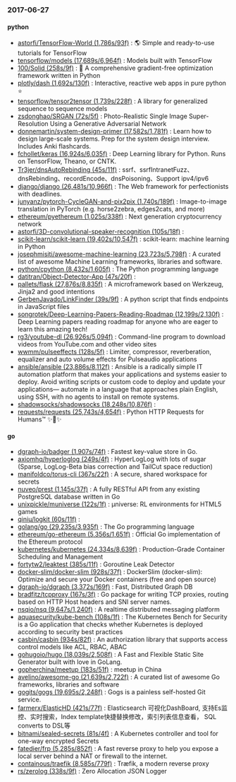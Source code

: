 ### 2017-06-27

#### python
* [astorfi/TensorFlow-World (1,786s/93f)](https://github.com/astorfi/TensorFlow-World) : 🌎 Simple and ready-to-use tutorials for TensorFlow
* [tensorflow/models (17,689s/6,964f)](https://github.com/tensorflow/models) : Models built with TensorFlow
* [100/Solid (258s/9f)](https://github.com/100/Solid) : 🎯 A comprehensive gradient-free optimization framework written in Python
* [plotly/dash (1,692s/130f)](https://github.com/plotly/dash) : Interactive, reactive web apps in pure python ⭐️
* [tensorflow/tensor2tensor (1,739s/228f)](https://github.com/tensorflow/tensor2tensor) : A library for generalized sequence to sequence models
* [zsdonghao/SRGAN (72s/5f)](https://github.com/zsdonghao/SRGAN) : Photo-Realistic Single Image Super-Resolution Using a Generative Adversarial Network
* [donnemartin/system-design-primer (17,582s/1,781f)](https://github.com/donnemartin/system-design-primer) : Learn how to design large-scale systems. Prep for the system design interview. Includes Anki flashcards.
* [fchollet/keras (16,924s/6,035f)](https://github.com/fchollet/keras) : Deep Learning library for Python. Runs on TensorFlow, Theano, or CNTK.
* [Tr3jer/dnsAutoRebinding (45s/11f)](https://github.com/Tr3jer/dnsAutoRebinding) : ssrf、ssrfIntranetFuzz、dnsRebinding、recordEncode、dnsPoisoning、Support ipv4/ipv6
* [django/django (26,481s/10,966f)](https://github.com/django/django) : The Web framework for perfectionists with deadlines.
* [junyanz/pytorch-CycleGAN-and-pix2pix (1,740s/189f)](https://github.com/junyanz/pytorch-CycleGAN-and-pix2pix) : Image-to-image translation in PyTorch (e.g. horse2zebra, edges2cats, and more)
* [ethereum/pyethereum (1,025s/338f)](https://github.com/ethereum/pyethereum) : Next generation cryptocurrency network
* [astorfi/3D-convolutional-speaker-recognition (105s/18f)](https://github.com/astorfi/3D-convolutional-speaker-recognition) : 
* [scikit-learn/scikit-learn (19,402s/10,547f)](https://github.com/scikit-learn/scikit-learn) : scikit-learn: machine learning in Python
* [josephmisiti/awesome-machine-learning (23,723s/5,798f)](https://github.com/josephmisiti/awesome-machine-learning) : A curated list of awesome Machine Learning frameworks, libraries and software.
* [python/cpython (8,432s/1,605f)](https://github.com/python/cpython) : The Python programming language
* [datitran/Object-Detector-App (47s/20f)](https://github.com/datitran/Object-Detector-App) : 
* [pallets/flask (27,876s/8,835f)](https://github.com/pallets/flask) : A microframework based on Werkzeug, Jinja2 and good intentions
* [GerbenJavado/LinkFinder (39s/9f)](https://github.com/GerbenJavado/LinkFinder) : A python script that finds endpoints in JavaScript files
* [songrotek/Deep-Learning-Papers-Reading-Roadmap (12,199s/2,130f)](https://github.com/songrotek/Deep-Learning-Papers-Reading-Roadmap) : Deep Learning papers reading roadmap for anyone who are eager to learn this amazing tech!
* [rg3/youtube-dl (26,926s/5,094f)](https://github.com/rg3/youtube-dl) : Command-line program to download videos from YouTube.com and other video sites
* [wwmm/pulseeffects (128s/5f)](https://github.com/wwmm/pulseeffects) : Limiter, compressor, reverberation, equalizer and auto volume effects for Pulseaudio applications
* [ansible/ansible (23,886s/8,112f)](https://github.com/ansible/ansible) : Ansible is a radically simple IT automation platform that makes your applications and systems easier to deploy. Avoid writing scripts or custom code to deploy and update your applications— automate in a language that approaches plain English, using SSH, with no agents to install on remote systems.
* [shadowsocks/shadowsocks (18,248s/10,876f)](https://github.com/shadowsocks/shadowsocks) : 
* [requests/requests (25,743s/4,654f)](https://github.com/requests/requests) : Python HTTP Requests for Humans™ ✨🍰✨

#### go
* [dgraph-io/badger (1,907s/74f)](https://github.com/dgraph-io/badger) : Fastest key-value store in Go.
* [axiomhq/hyperloglog (249s/4f)](https://github.com/axiomhq/hyperloglog) : HyperLogLog with lots of sugar (Sparse, LogLog-Beta bias correction and TailCut space reduction)
* [manifoldco/torus-cli (367s/22f)](https://github.com/manifoldco/torus-cli) : A secure, shared workspace for secrets
* [nuveo/prest (1,145s/37f)](https://github.com/nuveo/prest) : A fully RESTful API from any existing PostgreSQL database written in Go
* [unixpickle/muniverse (122s/1f)](https://github.com/unixpickle/muniverse) : µniverse: RL environments for HTML5 games
* [qiniu/logkit (60s/11f)](https://github.com/qiniu/logkit) : 
* [golang/go (29,235s/3,935f)](https://github.com/golang/go) : The Go programming language
* [ethereum/go-ethereum (5,356s/1,651f)](https://github.com/ethereum/go-ethereum) : Official Go implementation of the Ethereum protocol
* [kubernetes/kubernetes (24,334s/8,639f)](https://github.com/kubernetes/kubernetes) : Production-Grade Container Scheduling and Management
* [fortytw2/leaktest (385s/11f)](https://github.com/fortytw2/leaktest) : Goroutine Leak Detector
* [docker-slim/docker-slim (928s/37f)](https://github.com/docker-slim/docker-slim) : DockerSlim (docker-slim): Optimize and secure your Docker containers (free and open source)
* [dgraph-io/dgraph (3,372s/169f)](https://github.com/dgraph-io/dgraph) : Fast, Distributed Graph DB
* [bradfitz/tcpproxy (167s/3f)](https://github.com/bradfitz/tcpproxy) : Go package for writing TCP proxies, routing based on HTTP Host headers and SNI server names.
* [nsqio/nsq (9,647s/1,240f)](https://github.com/nsqio/nsq) : A realtime distributed messaging platform
* [aquasecurity/kube-bench (108s/1f)](https://github.com/aquasecurity/kube-bench) : The Kubernetes Bench for Security is a Go application that checks whether Kubernetes is deployed according to security best practices
* [casbin/casbin (934s/82f)](https://github.com/casbin/casbin) : An authorization library that supports access control models like ACL, RBAC, ABAC
* [gohugoio/hugo (18,039s/2,508f)](https://github.com/gohugoio/hugo) : A Fast and Flexible Static Site Generator built with love in GoLang.
* [gopherchina/meetup (183s/51f)](https://github.com/gopherchina/meetup) : meetup in China
* [avelino/awesome-go (21,639s/2,722f)](https://github.com/avelino/awesome-go) : A curated list of awesome Go frameworks, libraries and software
* [gogits/gogs (19,695s/2,248f)](https://github.com/gogits/gogs) : Gogs is a painless self-hosted Git service.
* [farmerx/ElasticHD (421s/77f)](https://github.com/farmerx/ElasticHD) : Elasticsearch 可视化DashBoard, 支持Es监控、实时搜索，Index template快捷替换修改，索引列表信息查看， SQL converts to DSL等
* [bitnami/sealed-secrets (81s/4f)](https://github.com/bitnami/sealed-secrets) : A Kubernetes controller and tool for one-way encrypted Secrets
* [fatedier/frp (5,285s/852f)](https://github.com/fatedier/frp) : A fast reverse proxy to help you expose a local server behind a NAT or firewall to the internet.
* [containous/traefik (8,585s/779f)](https://github.com/containous/traefik) : Træfik, a modern reverse proxy
* [rs/zerolog (338s/9f)](https://github.com/rs/zerolog) : Zero Allocation JSON Logger
